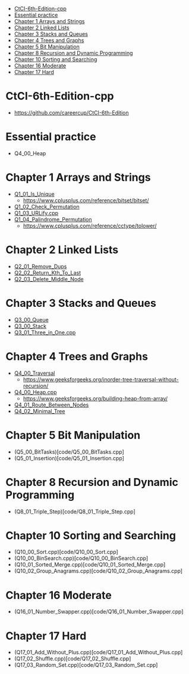 - [CtCI-6th-Edition-cpp](#ctci-6th-edition-cpp)
- [Essential practice](#essential-practice)
- [Chapter 1 Arrays and Strings](#chapter-1-arrays-and-strings)
- [Chapter 2 Linked Lists](#chapter-2-linked-lists)
- [Chapter 3 Stacks and Queues](#chapter-3-stacks-and-queues)
- [Chapter 4 Trees and Graphs](#chapter-4-trees-and-graphs)
- [Chapter 5 Bit Manipulation](#chapter-5-bit-manipulation)
- [Chapter 8 Recursion and Dynamic Programming](#chapter-8-recursion-and-dynamic-programming)
- [Chapter 10 Sorting and Searching](#chapter-10-sorting-and-searching)
- [Chapter 16 Moderate](#chapter-16-moderate)
- [Chapter 17 Hard](#chapter-17-hard)

# CtCI-6th-Edition-cpp
* https://github.com/careercup/CtCI-6th-Edition

# Essential practice
* Q4_00_Heap

# Chapter 1 Arrays and Strings
* [Q1_01_Is_Unique](code/Q1_01_Is_Unique.cpp)
    * https://www.cplusplus.com/reference/bitset/bitset/
* [Q1_02_Check_Permutation](code/Q1_02_Check_Permutation.cpp)
* [Q1_03_URLify.cpp](code/Q1_03_URLify.cpp)
* [Q1_04_Palindrome_Permutation](code/Q1_04_Palindrome_Permutation.cpp)
    * https://www.cplusplus.com/reference/cctype/tolower/

# Chapter 2 Linked Lists
* [Q2_01_Remove_Dups](code/Q2_01_Remove_Dups.cpp)
* [Q2_02_Return_Kth_To_Last](code/Q2_02_Return_Kth_To_Last.cpp)
* [Q2_03_Delete_Middle_Node](code/Q2_03_Delete_Middle_Node.cpp)

# Chapter 3 Stacks and Queues
* [Q3_00_Queue](code/Q3_00_Queue)
* [Q3_00_Stack](code/Q3_00_Stack.cpp)
* [Q3_01_Three_in_One.cpp](code/Q3_01_Three_in_One.cpp)

# Chapter 4 Trees and Graphs
* [Q4_00_Traversal](code/Q4_00_Traversal.cpp)
  * https://www.geeksforgeeks.org/inorder-tree-traversal-without-recursion/
* [Q4_00_Heap.cpp](code/Q4_00_Heap.cpp)
  * https://www.geeksforgeeks.org/building-heap-from-array/
* [Q4_01_Route_Between_Nodes](code/Q4_01_Route_Between_Nodes.cpp)
* [Q4_02_Minimal_Tree](code/Q4_02_Minimal_Tree.cpp)

# Chapter 5 Bit Manipulation
* (Q5_00_BitTasks)[code/Q5_00_BitTasks.cpp]
* (Q5_01_Insertion)[code/Q5_01_Insertion.cpp]

# Chapter 8 Recursion and Dynamic Programming
* (Q8_01_Triple_Step)[code/Q8_01_Triple_Step.cpp]

# Chapter 10 Sorting and Searching
* (Q10_00_Sort.cpp)[code/Q10_00_Sort.cpp]
* (Q10_00_BinSearch.cpp)[code/Q10_00_BinSearch.cpp]
* (Q10_01_Sorted_Merge.cpp)[code/Q10_01_Sorted_Merge.cpp]
* (Q10_02_Group_Anagrams.cpp)[code/Q10_02_Group_Anagrams.cpp]

# Chapter 16 Moderate
* (Q16_01_Number_Swapper.cpp)[code/Q16_01_Number_Swapper.cpp]

# Chapter 17 Hard
* (Q17_01_Add_Without_Plus.cpp)[code/Q17_01_Add_Without_Plus.cpp]
* (Q17_02_Shuffle.cpp)[code/Q17_02_Shuffle.cpp]
* (Q17_03_Random_Set.cpp)[code/Q17_03_Random_Set.cpp]